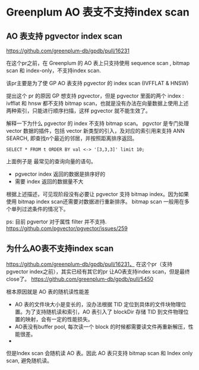 # Greenplum AO 表支不支持index scan

## AO 表支持 pgvector index scan
https://github.com/greenplum-db/gpdb/pull/16231

在这个pr之前，在 Greenplum 的 AO 表上只支持使用 sequence scan , bitmap scan 和 index-only，不支持index scan. 

该pr主要是为了使 GP AO 表支持 pgvector 的 index  scan (IVFFLAT & HNSW)

提出这个 pr 的原因 GP 想支持 pgvector，但是 pgvector 里面的两个 index : ivfflat 和 hnsw 都不支持 bitmap scan，也就是没有办法在向量数据上使用上述两种索引，只能进行顺序扫描，这样 pgvector 就不能生效了。

解释一下为什么 pgvector 的 index 不支持 bitmap scan。 pgvctor 是专门处理 vector 数据的插件，包括 vector 新类型的引入，及对应的索引用来支持 ANN SEARCH, 即查找n个最近的邻居，并按照距离排序返回。

```
SELECT * FROM t ORDER BY val <-> '[3,3,3]' limit 10;
```
上面例子是 最常见的查询向量的语句。
-	pgvector index 返回的数据是排序好的
-	需要 index 返回的数据量不大

根据上述描述，可见现阶段没有必要让 pgvector 支持 bitmap index。因为如果使用 bitmap index scan还需要对数据进行重新排序。
bitmap scan 一般用在多个单列过滤条件的情况下。

ps: 目前 pgvertor 对于属性 filter 并不支持. https://github.com/pgvector/pgvector/issues/259

## 为什么AO表不支持index scan
https://github.com/greenplum-db/gpdb/pull/16231，
在这个pr（支持pgvector index之前），其实已经有其它的pr 让AO表支持index scan，但是最终close了。
https://github.com/greenplum-db/gpdb/pull/5450

根本原因就是 AO 表的随机读性能差
- AO 表的文件块大小是变长的，没办法根据 TID 定位到具体的文件块物理位置。为了支持随机读和索引，AO 表引入了 blockDir 存储 TID 到文件物理位置的映射，会有一定的性能损失。
- AO表没有buffer pool, 每次读一个 block 的时候都需要读文件再重新解压，性能很差。
-
但是Index scan 会随机读 AO 表。因此 AO 表只支持 bitmap scan 和 Index only scan, 避免随机读。






